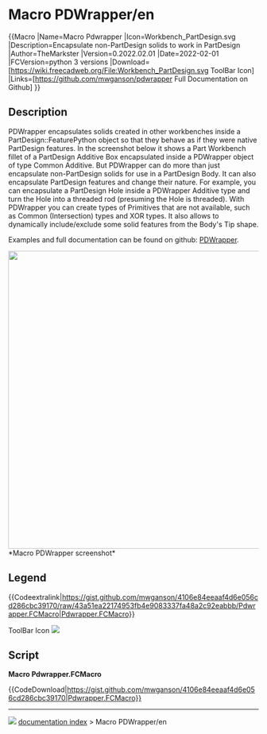 # Macro PDWrapper/en
{{Macro
|Name=Macro Pdwrapper
|Icon=Workbench_PartDesign.svg
|Description=Encapsulate non-PartDesign solids to work in PartDesign
|Author=TheMarkster
|Version=0.2022.02.01
|Date=2022-02-01
|FCVersion=python 3 versions
|Download=[https://wiki.freecadweb.org/File:Workbench_PartDesign.svg ToolBar Icon]
|Links=[https://github.com/mwganson/pdwrapper Full Documentation on Github]
}}

## Description

PDWrapper encapsulates solids created in other workbenches inside a PartDesign::FeaturePython object so that they behave as if they were native PartDesign features. In the screenshot below it shows a Part Workbench fillet of a PartDesign Additive Box encapsulated inside a PDWrapper object of type Common Additive. But PDWrapper can do more than just encapsulate non-PartDesign solids for use in a PartDesign Body. It can also encapsulate PartDesign features and change their nature. For example, you can encapsulate a PartDesign Hole inside a PDWrapper Additive type and turn the Hole into a threaded rod (presuming the Hole is threaded). With PDWrapper you can create types of Primitives that are not available, such as Common (Intersection) types and XOR types. It also allows to dynamically include/exclude some solid features from the Body\'s Tip shape.

Examples and full documentation can be found on github: [PDWrapper](https://github.com/mwganson/pdwrapper).

<img alt="" src=images/Pdwrapper_scr.png  style="width:600px;"> 
*Macro PDWrapper screenshot‎*

## Legend


{{Codeextralink|https://gist.github.com/mwganson/4106e84eeaaf4d6e056cd286cbc39170/raw/43a51ea22174953fb4e9083337fa48a2c92eabbb/Pdwrapper.FCMacro|Pdwrapper.FCMacro}}

ToolBar Icon ![](images/Workbench_PartDesign.svg )

## Script

**Macro Pdwrapper.FCMacro**


{{CodeDownload|https://gist.github.com/mwganson/4106e84eeaaf4d6e056cd286cbc39170|Pdwrapper.FCMacro}}



---
![](images/Right_arrow.png) [documentation index](../README.md) > Macro PDWrapper/en
